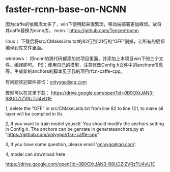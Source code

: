 # faster-rcnn-base-on-NCNN

因为caffe的依赖库太多了，win下使用起来很繁琐，移动端部署更加麻烦。故将其caffe替换为ncnn库。
ncnn：https://github.com/Tencent/ncnn

linux：
下载后将src/CMakeLists.txt的82行到121行的“OFF”删掉，让所有的层都编译到库文件里面。

windows：
将ncnn的源代码都添加进项目里面，并添加上本项目win下的三个文件。编译即可。
PS：使用自己的模型，注意修改Config.h文件中的anchors信息等。生成新的anchors的脚本见于我的项目rfcn-caffe-cpp。

有问题欢迎邮件咨询：onlyygo@qq.com

模型可以在这里下载：
https://drive.google.com/open?id=0B9OXtJAN3-R8UDZIZVRzTU4yU1E

1, delete the “OFF” in src/CMakeLists.txt from line 82 to line 121, to make all layer will be compiled in lib.

2, If you want to train model youself. You should modify the anchors setting in Config.h. The anchors can be genrate in generateanchors.py at "https://github.com/onlyygo/rfcn-caffe-cpp"

3, If you have some question, please email 'onlyygo@qq.com'.

4, model can download here

https://drive.google.com/open?id=0B9OXtJAN3-R8UDZIZVRzTU4yU1E
